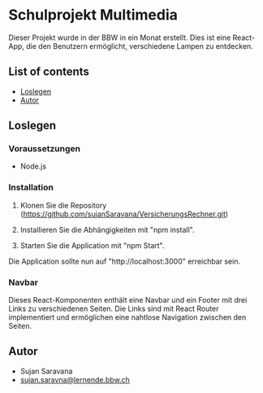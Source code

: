 # Schulprojekt Multimedia

Dieser Projekt wurde in der BBW in ein Monat erstellt.
Dies ist eine React-App, die den Benutzern ermöglicht, verschiedene Lampen zu entdecken.


## List of contents

* [Loslegen](#loslegen)
* [Autor](#Autor)

## Loslegen
### Voraussetzungen

- Node.js

### Installation

1. Klonen Sie die Repository (https://github.com/sujanSaravana/VersicherungsRechner.git)

2. Installieren Sie die Abhängigkeiten mit "npm install".

3. Starten Sie die Application mit "npm Start".

Die Application sollte nun auf "http://localhost:3000" erreichbar sein.

### Navbar

Dieses React-Komponenten enthält eine Navbar und ein Footer mit drei Links zu verschiedenen Seiten. Die Links sind mit React Router implementiert und ermöglichen eine nahtlose Navigation zwischen den Seiten.


## Autor

- Sujan Saravana
- sujan.saravna@lernende.bbw.ch
